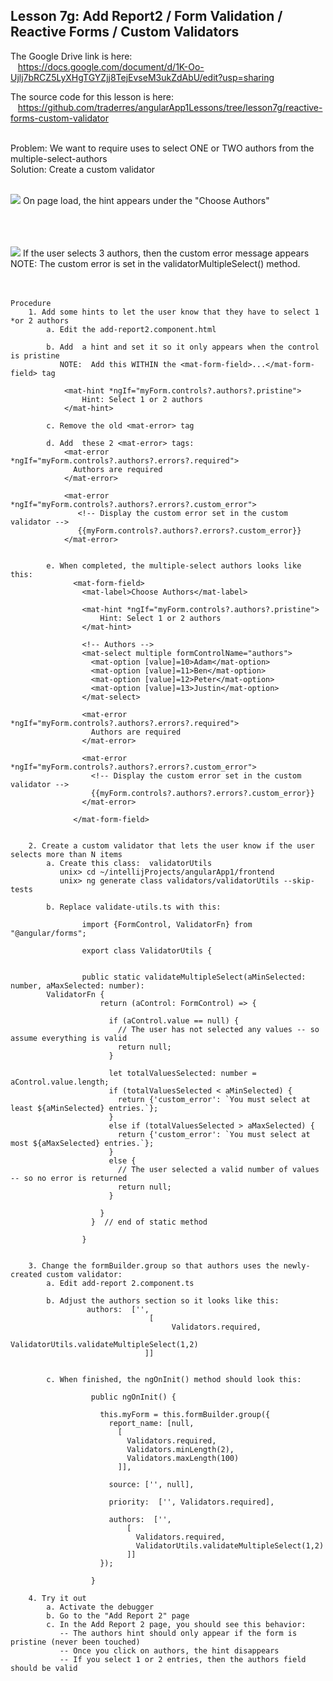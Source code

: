 Lesson 7g: Add Report2 / Form Validation / Reactive Forms / Custom Validators
-----------------------------------------------------------------------------
The Google Drive link is here:<br>
&nbsp;&nbsp;&nbsp;https://docs.google.com/document/d/1K-Oo-Ujlj7bRCZ5LyXHgTGYZjj8TejEvseM3ukZdAbU/edit?usp=sharing
      

The source code for this lesson is here:<br>
&nbsp;&nbsp;&nbsp;https://github.com/traderres/angularApp1Lessons/tree/lesson7g/reactive-forms-custom-validator
<br>
<br>

Problem: We want to require uses to select ONE or TWO authors from the multiple-select-authors<br>
Solution: Create a custom validator
<br>
<br>

![](https://lh6.googleusercontent.com/_-0wWKTeWZOhZOjaR7i_WDnu97mkf7DZR3Z7D1g0dDvCFCAQZuQpMFNvKviFrF2V9BdNX6sodqd9dB4UcggZuoEiqrLI90v7cf8_9f9ljiwuinl0EsJ6_VDYgeyrRrs84BmQ3GDe)
On page load, the hint appears under the "Choose Authors"  
<br>
<br>
<br>


![](https://lh3.googleusercontent.com/u63O1NIGqb2ybu-rDLDf-15qExdds6p6X8mQoRXFjUsBHrbM_V9hZfGy9mS7BY9HDehqRFaXY_mYqoyq_oI4uBERR2oG4NTmkDeOwcx5dwh5E_n7dys49gXkOBQhDmsdcIThbjnL)
If the user selects 3 authors, then the custom error message appears<br>
NOTE: The custom error is set in the validatorMultipleSelect() method.
<br>
<br>
<br>
```
Procedure
    1. Add some hints to let the user know that they have to select 1 *or 2 authors
        a. Edit the add-report2.component.html

        b. Add  a hint and set it so it only appears when the control is pristine
           NOTE:  Add this WITHIN the <mat-form-field>...</mat-form-field> tag

            <mat-hint *ngIf="myForm.controls?.authors?.pristine">
                Hint: Select 1 or 2 authors
            </mat-hint>     

        c. Remove the old <mat-error> tag

        d. Add  these 2 <mat-error> tags:
            <mat-error *ngIf="myForm.controls?.authors?.errors?.required">
              Authors are required
            </mat-error>
    
            <mat-error *ngIf="myForm.controls?.authors?.errors?.custom_error">
               <!-- Display the custom error set in the custom validator -->
               {{myForm.controls?.authors?.errors?.custom_error}}
            </mat-error>


        e. When completed, the multiple-select authors looks like this:
              <mat-form-field>
                <mat-label>Choose Authors</mat-label>
    
                <mat-hint *ngIf="myForm.controls?.authors?.pristine">
                    Hint: Select 1 or 2 authors
                </mat-hint>
    
                <!-- Authors -->
                <mat-select multiple formControlName="authors">
                  <mat-option [value]=10>Adam</mat-option>
                  <mat-option [value]=11>Ben</mat-option>
                  <mat-option [value]=12>Peter</mat-option>
                  <mat-option [value]=13>Justin</mat-option>
                </mat-select>
    
                <mat-error *ngIf="myForm.controls?.authors?.errors?.required">
                  Authors are required
                </mat-error>
    
                <mat-error *ngIf="myForm.controls?.authors?.errors?.custom_error">
                  <!-- Display the custom error set in the custom validator -->
                  {{myForm.controls?.authors?.errors?.custom_error}}
                </mat-error>
    
              </mat-form-field>


    2. Create a custom validator that lets the user know if the user selects more than N items
        a. Create this class:  validatorUtils
           unix> cd ~/intellijProjects/angularApp1/frontend
           unix> ng generate class validators/validatorUtils --skip-tests

        b. Replace validate-utils.ts with this:
             
                import {FormControl, ValidatorFn} from "@angular/forms";
        
                export class ValidatorUtils {
        
        
                public static validateMultipleSelect(aMinSelected: number, aMaxSelected: number):
        ValidatorFn {
                    return (aControl: FormControl) => {
        
                      if (aControl.value == null) {
                        // The user has not selected any values -- so assume everything is valid
                        return null;
                      }
        
                      let totalValuesSelected: number = aControl.value.length;
                      if (totalValuesSelected < aMinSelected) {
                        return {'custom_error': `You must select at least ${aMinSelected} entries.`};
                      }
                      else if (totalValuesSelected > aMaxSelected) {
                        return {'custom_error': `You must select at most ${aMaxSelected} entries.`};
                      }
                      else {
                        // The user selected a valid number of values -- so no error is returned
                        return null;
                      }
        
                    }
                  }  // end of static method
        
                }
          

    3. Change the formBuilder.group so that authors uses the newly-created custom validator:
        a. Edit add-report 2.component.ts

        b. Adjust the authors section so it looks like this:
                 authors:  ['',
                               [
                                    Validators.required,
                                    ValidatorUtils.validateMultipleSelect(1,2)
                              ]]
     

        c. When finished, the ngOnInit() method should look this:
        
                  public ngOnInit() {
        
                    this.myForm = this.formBuilder.group({
                      report_name: [null,
                        [
                          Validators.required,
                          Validators.minLength(2),
                          Validators.maxLength(100)
                        ]],
        
                      source: ['', null],
        
                      priority:  ['', Validators.required],
        
                      authors:  ['',
                          [
                            Validators.required,
                            ValidatorUtils.validateMultipleSelect(1,2)
                          ]]
                    });
        
                  }

    4. Try it out
        a. Activate the debugger
        b. Go to the "Add Report 2" page
        c. In the Add Report 2 page, you should see this behavior:
           -- The authors hint should only appear if the form is pristine (never been touched)
           -- Once you click on authors, the hint disappears
           -- If you select 1 or 2 entries, then the authors field should be valid
```
